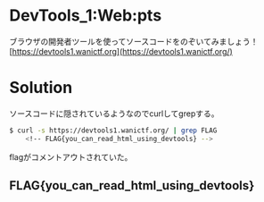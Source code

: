 # DevTools_1:Web:pts
ブラウザの開発者ツールを使ってソースコードをのぞいてみましょう！  
[https://devtools1.wanictf.org](https://devtools1.wanictf.org/)  

# Solution
ソースコードに隠されているようなのでcurlしてgrepする。  
```bash
$ curl -s https://devtools1.wanictf.org/ | grep FLAG
    <!-- FLAG{you_can_read_html_using_devtools} -->
```
flagがコメントアウトされていた。  

## FLAG{you_can_read_html_using_devtools}